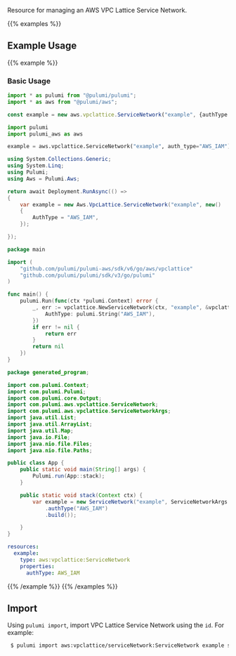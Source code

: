 Resource for managing an AWS VPC Lattice Service Network.

{{% examples %}}
## Example Usage
{{% example %}}
### Basic Usage

```typescript
import * as pulumi from "@pulumi/pulumi";
import * as aws from "@pulumi/aws";

const example = new aws.vpclattice.ServiceNetwork("example", {authType: "AWS_IAM"});
```
```python
import pulumi
import pulumi_aws as aws

example = aws.vpclattice.ServiceNetwork("example", auth_type="AWS_IAM")
```
```csharp
using System.Collections.Generic;
using System.Linq;
using Pulumi;
using Aws = Pulumi.Aws;

return await Deployment.RunAsync(() => 
{
    var example = new Aws.VpcLattice.ServiceNetwork("example", new()
    {
        AuthType = "AWS_IAM",
    });

});
```
```go
package main

import (
	"github.com/pulumi/pulumi-aws/sdk/v6/go/aws/vpclattice"
	"github.com/pulumi/pulumi/sdk/v3/go/pulumi"
)

func main() {
	pulumi.Run(func(ctx *pulumi.Context) error {
		_, err := vpclattice.NewServiceNetwork(ctx, "example", &vpclattice.ServiceNetworkArgs{
			AuthType: pulumi.String("AWS_IAM"),
		})
		if err != nil {
			return err
		}
		return nil
	})
}
```
```java
package generated_program;

import com.pulumi.Context;
import com.pulumi.Pulumi;
import com.pulumi.core.Output;
import com.pulumi.aws.vpclattice.ServiceNetwork;
import com.pulumi.aws.vpclattice.ServiceNetworkArgs;
import java.util.List;
import java.util.ArrayList;
import java.util.Map;
import java.io.File;
import java.nio.file.Files;
import java.nio.file.Paths;

public class App {
    public static void main(String[] args) {
        Pulumi.run(App::stack);
    }

    public static void stack(Context ctx) {
        var example = new ServiceNetwork("example", ServiceNetworkArgs.builder()        
            .authType("AWS_IAM")
            .build());

    }
}
```
```yaml
resources:
  example:
    type: aws:vpclattice:ServiceNetwork
    properties:
      authType: AWS_IAM
```
{{% /example %}}
{{% /examples %}}

## Import

Using `pulumi import`, import VPC Lattice Service Network using the `id`. For example:

```sh
 $ pulumi import aws:vpclattice/serviceNetwork:ServiceNetwork example sn-0158f91c1e3358dba
```
 